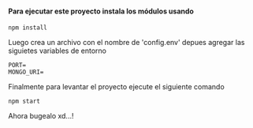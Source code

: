 #### Para ejecutar este proyecto instala los módulos usando
```
npm install
```
Luego crea un archivo con el nombre de 'config.env'
depues agregar las siguietes variables de entorno
```
PORT=
MONGO_URI=
```
Finalmente para levantar el proyecto ejecute el siguiente comando
```
npm start
```

Ahora bugealo xd...!
